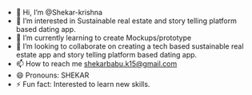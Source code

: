 - 👋 Hi, I’m @Shekar-krishna
- 👀 I’m interested in Sustainable real estate and story telling platform based dating app.
- 🌱 I’m currently learning to create Mockups/prototype 
- 💞️ I’m looking to collaborate on creating a tech based sustainable real estate app and story telling platform based dating app.
- 📫 How to reach me shekarbabu.k15@gmail.com
- 😄 Pronouns: SHEKAR
- ⚡ Fun fact: Interested to learn new skills.

<!---
Shekar-krishna/Shekar-krishna is a ✨ special ✨ repository because its `README.md` (this file) appears on your GitHub profile.
You can click the Preview link to take a look at your changes.
--->
